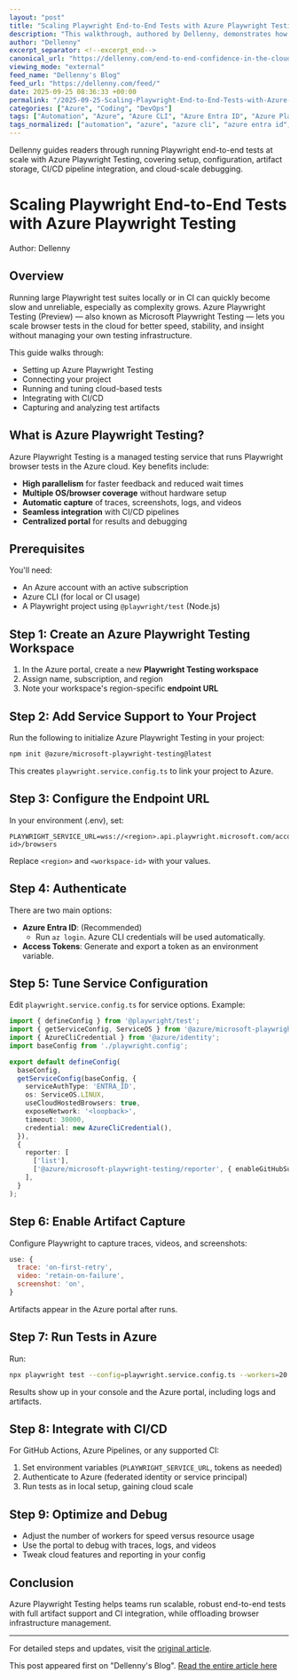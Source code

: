 ```yaml
---
layout: "post"
title: "Scaling Playwright End-to-End Tests with Azure Playwright Testing"
description: "This walkthrough, authored by Dellenny, demonstrates how to extend your Playwright end-to-end test suites using Azure Playwright Testing. Learn about moving browser automation tests to the Azure cloud for increased parallelism, automated reporting, artifact storage, CI/CD integration, and rich debugging features—all with managed cloud infrastructure."
author: "Dellenny"
excerpt_separator: <!--excerpt_end-->
canonical_url: "https://dellenny.com/end-to-end-confidence-in-the-cloud-a-walkthrough-of-azure-playwright-testing-preview/"
viewing_mode: "external"
feed_name: "Dellenny's Blog"
feed_url: "https://dellenny.com/feed/"
date: 2025-09-25 08:36:33 +00:00
permalink: "/2025-09-25-Scaling-Playwright-End-to-End-Tests-with-Azure-Playwright-Testing.html"
categories: ["Azure", "Coding", "DevOps"]
tags: ["Automation", "Azure", "Azure CLI", "Azure Entra ID", "Azure Playwright Testing", "Browser Automation", "CI/CD Integration", "Cloud Testing", "Coding", "Debugging", "DevOps", "End To End Testing", "Node.js", "Parallel Testing", "Playwright", "Posts", "Test Automation", "Testing", "Testing Artifacts"]
tags_normalized: ["automation", "azure", "azure cli", "azure entra id", "azure playwright testing", "browser automation", "cislashcd integration", "cloud testing", "coding", "debugging", "devops", "end to end testing", "nodedotjs", "parallel testing", "playwright", "posts", "test automation", "testing", "testing artifacts"]
---
```


Dellenny guides readers through running Playwright end-to-end tests at scale with Azure Playwright Testing, covering setup, configuration, artifact storage, CI/CD pipeline integration, and cloud-scale debugging.<!--excerpt_end-->

# Scaling Playwright End-to-End Tests with Azure Playwright Testing

Author: Dellenny

## Overview

Running large Playwright test suites locally or in CI can quickly become slow and unreliable, especially as complexity grows. Azure Playwright Testing (Preview) — also known as Microsoft Playwright Testing — lets you scale browser tests in the cloud for better speed, stability, and insight without managing your own testing infrastructure.

This guide walks through:

- Setting up Azure Playwright Testing
- Connecting your project
- Running and tuning cloud-based tests
- Integrating with CI/CD
- Capturing and analyzing test artifacts

## What is Azure Playwright Testing?

Azure Playwright Testing is a managed testing service that runs Playwright browser tests in the Azure cloud. Key benefits include:

- **High parallelism** for faster feedback and reduced wait times
- **Multiple OS/browser coverage** without hardware setup
- **Automatic capture** of traces, screenshots, logs, and videos
- **Seamless integration** with CI/CD pipelines
- **Centralized portal** for results and debugging

## Prerequisites

You'll need:

- An Azure account with an active subscription
- Azure CLI (for local or CI usage)
- A Playwright project using `@playwright/test` (Node.js)

## Step 1: Create an Azure Playwright Testing Workspace

1. In the Azure portal, create a new **Playwright Testing workspace**
2. Assign name, subscription, and region
3. Note your workspace's region-specific **endpoint URL**

## Step 2: Add Service Support to Your Project

Run the following to initialize Azure Playwright Testing in your project:

```bash
npm init @azure/microsoft-playwright-testing@latest
```

This creates `playwright.service.config.ts` to link your project to Azure.

## Step 3: Configure the Endpoint URL

In your environment (.env), set:

```
PLAYWRIGHT_SERVICE_URL=wss://<region>.api.playwright.microsoft.com/accounts/<workspace-id>/browsers
```

Replace `<region>` and `<workspace-id>` with your values.

## Step 4: Authenticate

There are two main options:

- **Azure Entra ID**: (Recommended)
  - Run `az login`. Azure CLI credentials will be used automatically.
- **Access Tokens**: Generate and export a token as an environment variable.

## Step 5: Tune Service Configuration

Edit `playwright.service.config.ts` for service options. Example:

```typescript
import { defineConfig } from '@playwright/test';
import { getServiceConfig, ServiceOS } from '@azure/microsoft-playwright-testing';
import { AzureCliCredential } from '@azure/identity';
import baseConfig from './playwright.config';

export default defineConfig(
  baseConfig,
  getServiceConfig(baseConfig, {
    serviceAuthType: 'ENTRA_ID',
    os: ServiceOS.LINUX,
    useCloudHostedBrowsers: true,
    exposeNetwork: '<loopback>',
    timeout: 30000,
    credential: new AzureCliCredential(),
  }),
  {
    reporter: [
      ['list'],
      ['@azure/microsoft-playwright-testing/reporter', { enableGitHubSummary: true }],
    ],
  }
);
```

## Step 6: Enable Artifact Capture

Configure Playwright to capture traces, videos, and screenshots:

```javascript
use: {
  trace: 'on-first-retry',
  video: 'retain-on-failure',
  screenshot: 'on',
}
```

Artifacts appear in the Azure portal after runs.

## Step 7: Run Tests in Azure

Run:

```bash
npx playwright test --config=playwright.service.config.ts --workers=20
```

Results show up in your console and the Azure portal, including logs and artifacts.

## Step 8: Integrate with CI/CD

For GitHub Actions, Azure Pipelines, or any supported CI:

1. Set environment variables (`PLAYWRIGHT_SERVICE_URL`, tokens as needed)
2. Authenticate to Azure (federated identity or service principal)
3. Run tests as in local setup, gaining cloud scale

## Step 9: Optimize and Debug

- Adjust the number of workers for speed versus resource usage
- Use the portal to debug with traces, logs, and videos
- Tweak cloud features and reporting in your config

## Conclusion

Azure Playwright Testing helps teams run scalable, robust end-to-end tests with full artifact support and CI integration, while offloading browser infrastructure management.

---

For detailed steps and updates, visit the [original article](https://dellenny.com/end-to-end-confidence-in-the-cloud-a-walkthrough-of-azure-playwright-testing-preview/).

This post appeared first on "Dellenny's Blog". [Read the entire article here](https://dellenny.com/end-to-end-confidence-in-the-cloud-a-walkthrough-of-azure-playwright-testing-preview/)

